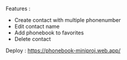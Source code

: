 Features : 

- Create contact with multiple phonenumber
- Edit contact name
- Add phonebook to favorites
- Delete contact


Deploy : https://phonebook-miniproj.web.app/
